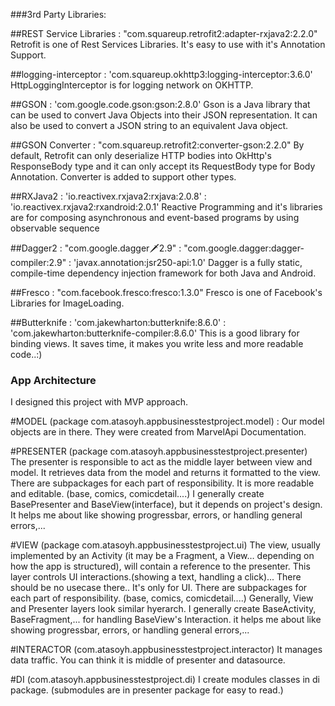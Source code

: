###3rd Party Libraries:

##REST Service Libraries : "com.squareup.retrofit2:adapter-rxjava2:2.2.0"
Retrofit is one of Rest Services Libraries. It's easy to use with it's Annotation Support.

##logging-interceptor : 'com.squareup.okhttp3:logging-interceptor:3.6.0'
HttpLoggingInterceptor is for logging network on OKHTTP.

##GSON : 'com.google.code.gson:gson:2.8.0'
Gson is a Java library that can be used to convert Java Objects into their JSON representation.
It can also be used to convert a JSON string to an equivalent Java object.

##GSON Converter : "com.squareup.retrofit2:converter-gson:2.2.0"
By default, Retrofit can only deserialize HTTP bodies into OkHttp's ResponseBody type and it can only accept its RequestBody type for Body Annotation.
Converter is added to support other types.

##RXJava2 : 'io.reactivex.rxjava2:rxjava:2.0.8'
          : 'io.reactivex.rxjava2:rxandroid:2.0.1'
Reactive Programming and it's libraries are for composing asynchronous and event-based programs by using observable sequence

##Dagger2 : "com.google.dagger:dagger:2.9"
          : "com.google.dagger:dagger-compiler:2.9"
          : 'javax.annotation:jsr250-api:1.0'
Dagger is a fully static, compile-time dependency injection framework for both Java and Android.

##Fresco : "com.facebook.fresco:fresco:1.3.0"
Fresco is one of Facebook's Libraries for ImageLoading.


##Butterknife : 'com.jakewharton:butterknife:8.6.0'
              : 'com.jakewharton:butterknife-compiler:8.6.0'
This is a good library for binding views. It saves time, it makes you write less and more readable code..:)


### App Architecture

I designed this project with MVP approach.

#MODEL (package com.atasoyh.appbusinesstestproject.model) :
Our model objects are in there. They were created from MarvelApi Documentation.

#PRESENTER (package com.atasoyh.appbusinesstestproject.presenter)
The presenter is responsible to act as the middle layer between view and model. It retrieves data from the model and returns it formatted to the view.
There are subpackages for each part of responsibility. It is more readable and editable. (base, comics, comicdetail....)
I generally create BasePresenter and BaseView(interface), but it depends on project's design. It helps me about like showing progressbar, errors, or handling general errors,...

#VIEW (package com.atasoyh.appbusinesstestproject.ui)
The view, usually implemented by an Activity (it may be a Fragment, a View… depending on how the app is structured), will contain a reference to the presenter.
This layer controls UI interactions.(showing a text, handling a click)... There should be no usecase there.. It's only for UI.
There are subpackages for each part of responsibility. (base, comics, comicdetail....) Generally, View and Presenter layers look similar hyerarch.
I generally create BaseActivity, BaseFragment,... for handling BaseView's Interaction. it helps me about like showing progressbar, errors, or handling general errors,...

#INTERACTOR (com.atasoyh.appbusinesstestproject.interactor)
It manages data traffic. You can think it is middle of presenter and datasource.

#DI (com.atasoyh.appbusinesstestproject.di)
I create modules classes in di package. (submodules are in presenter package for easy to read.)








